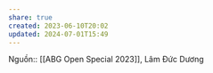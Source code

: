 ```yaml
---
share: true
created: 2023-06-10T20:02
updated: 2024-07-01T15:49
---
```

Nguồn:: [[ABG Open Special 2023]], Lâm Đức Dương
